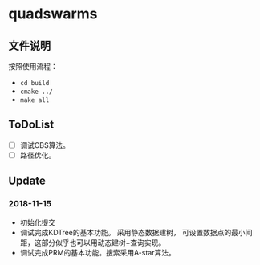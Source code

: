 quadswarms
====

## 文件说明

按照使用流程：
- ```cd build```
- ```cmake ../```
- ```make all```

## ToDoList
- [ ] 调试CBS算法。
- [ ] 路径优化。

## Update

### 2018-11-15
- 初始化提交
- 调试完成KDTree的基本功能。 采用静态数据建树， 可设置数据点的最小间距，这部分似乎也可以用动态建树+查询实现。
- 调试完成PRM的基本功能。搜索采用A-star算法。


